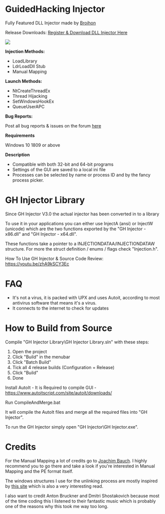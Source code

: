 # GuidedHacking Injector
Fully Featured DLL Injector made by [Broihon](https://guidedhacking.com/members/broihon.49430/)

Release Downloads: [Register & Download DLL Injector Here ](https://guidedhacking.com/resources/guided-hacking-dll-injector.4/)

![](https://i.gyazo.com/23b497942ade7bc6a13b2d7029567c6b.png)

**Injection Methods:**
* LoadLibrary
* LdrLoadDll Stub
* Manual Mapping

**Launch Methods:**
* NtCreateThreadEx
* Thread Hijacking
* SetWindowsHookEx
* QueueUserAPC

**Bug Reports:**

Post all bug reports & issues on the forum [here](https://guidedhacking.com/threads/guidedhacking-dll-injector.8417/)

**Requirements**

Windows 10 1809 or above

**Description**

* Compatible with both 32-bit and 64-bit programs
* Settings of the GUI are saved to a local ini file
* Processes can be selected by name or process ID and by the fancy process picker.

# GH Injector Library

Since GH Injector V3.0 the actual injector has been converted in to a library

To use it in your applications you can either use InjectA (ansi) or 
InjectW (unicode) which are the two functions exported by the "GH 
Injector - x86.dll" and "GH Injector - x64.dll".

These functions take a pointer to a INJECTIONDATAA/INJECTIONDATAW structure. For more the 
struct definition / enums / flags check "Injection.h".

How To Use GH Injector & Source Code Review: https://youtu.be/zhA9kSCY3Ec

# FAQ
* It's not a virus, it is packed with UPX and uses Autoit, according to most antivirus software that means it's a virus.
* It connects to the internet to check for updates


# How to Build from Source

Compile "GH Injector Library\GH Injector Library.sln" with these steps:
1. Open the project
2. Click "Build" in the menubar
3. Click "Batch Build"
4. Tick all 4 release builds (Configuration = Release)
5. Click "Build"
6. Done

Install AutoIt - It is Required to compile GUI - https://www.autoitscript.com/site/autoit/downloads/


Run CompileAndMerge.bat

It will compile the AutoIt files and merge all the required files into "GH Injector\".

To run the GH Injector simply open "GH Injector\GH Injector.exe".

# Credits

For the Manual Mapping a lot of credits go to [Joachim Bauch](https://www.joachim-bauch.de/tutorials/loading-a-dll-from-memory/).  I highly recommend you to go there and take a look if you're interested in Manual Mapping and the PE format itself.

The windows structures I use for the unlinking process are mostly inspired by [this site](https://sandsprite.com/CodeStuff/Understanding_the_Peb_Loader_Data_List.html) which is also a very interesting read.

I also want to credit Anton Bruckner and Dmitri Shostakovich because most of the time coding this I listened to their fantastic music which is probably one of the reasons why this took me way too long.
